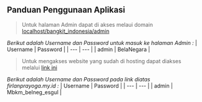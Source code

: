 ## Panduan Penggunaan Aplikasi

> Untuk halaman Admin dapat di akses melaui domain [localhost/bangkit_indonesia/admin](http://localhost/bangkit_indonesia/admin/)

*Berikut adalah Username dan Password untuk masuk ke halaman Admin :*
| Username | Password |
| --- | --- |
| admin | BelaNegara |

> Untuk mengakses website yang sudah di hosting dapat diakses melalui [link ini](https://firlanprayoga.my.id)

*Berikut adalah Username dan Password pada link diatas _firlanprayoga.my.id_ :*
| Username | Password |
| --- | --- |
| admin | Mbkm_belneg_esgul |
